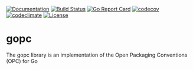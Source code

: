 [![Documentation](https://godoc.org/github.com/qmuntal/gopc?status.svg)](https://godoc.org/github.com/qmuntal/gopc)
[![Build Status](https://travis-ci.org/qmuntal/gopc.svg?branch=master)](https://travis-ci.org/qmuntal/gopc)
[![Go Report Card](https://goreportcard.com/badge/github.com/qmuntal/gopc)](https://goreportcard.com/report/github.com/qmuntal/gopc)
[![codecov](https://coveralls.io/repos/github/qmuntal/gopc/badge.svg)](https://coveralls.io/github/qmuntal/gopc?branch=master)
[![codeclimate](https://codeclimate.com/github/qmuntal/gopc/badges/gpa.svg)](https://codeclimate.com/github/qmuntal/gopc)
[![License](https://img.shields.io/badge/License-BSD%202--Clause-orange.svg)](https://opensource.org/licenses/BSD-2-Clause)

# gopc
The gopc library is an implementation of the Open Packaging Conventions (OPC) for Go
